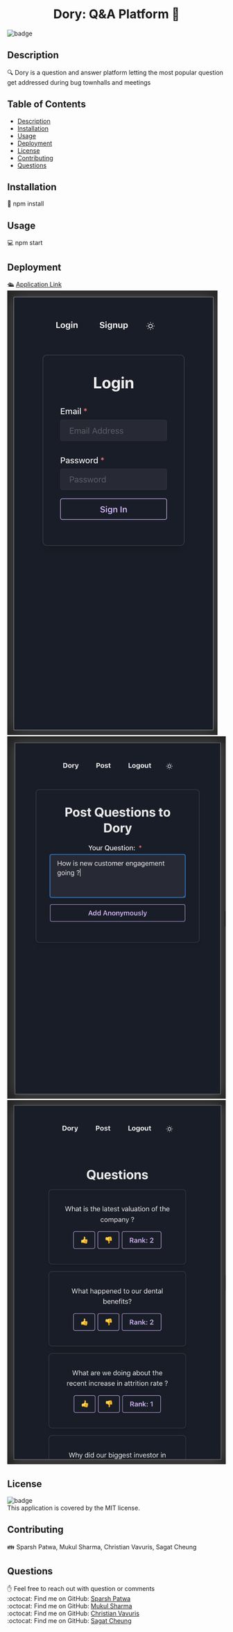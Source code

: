 
<h1 align="center">Dory: Q&A Platform 👋</h1>

![badge](https://img.shields.io/badge/license-MIT-brightgreen)<br />

## Description
🔍 Dory is a question and answer platform letting the most popular question get addressed during bug townhalls and meetings 

## Table of Contents
- [Description](#description)
- [Installation](#installation)
- [Usage](#usage)
- [Deployment](#deployment)
- [License](#license)
- [Contributing](#contributing)
- [Questions](#questions)

## Installation
💾 npm install

## Usage
💻 npm start

## Deployment
🛳 [Application Link](https://dory-polling.herokuapp.com/)  
![Login Screen](./client/src/assets/loginPage_darkMode.png "Dory Login Page")  
![Post Screen](./client/src/assets/postPage_darkMode.png "Dory Post a Question Page")  
![Dory Screen](./client/src/assets/doryPage_darkMode.png "Dory Page")  


## License
![badge](https://img.shields.io/badge/license-MIT-brightgreen)
<br />
This application is covered by the MIT license. 

## Contributing
👪 Sparsh Patwa, Mukul Sharma, Christian Vavuris, Sagat Cheung

## Questions
✋ Feel free to reach out with question or comments  
:octocat: Find me on GitHub: [Sparsh Patwa](https://github.com/SparshPatwa)  
:octocat: Find me on GitHub: [Mukul Sharma](https://github.com/mukul2016)  
:octocat: Find me on GitHub: [Christian Vavuris](https://github.com/Christian-Vavuris)  
:octocat: Find me on GitHub: [Sagat Cheung](https://github.com/sagatto)  